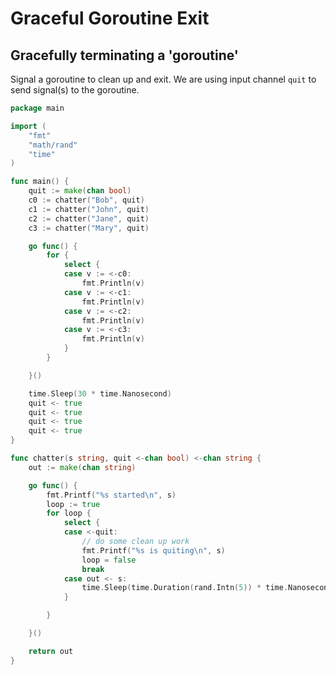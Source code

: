 # Graceful Goroutine Exit

## Gracefully terminating a 'goroutine'
Signal a goroutine to clean up and exit. We are using input channel `quit` to send signal(s) to the goroutine.

``` go
package main

import (
	"fmt"
	"math/rand"
	"time"
)

func main() {
	quit := make(chan bool)
	c0 := chatter("Bob", quit)
	c1 := chatter("John", quit)
	c2 := chatter("Jane", quit)
	c3 := chatter("Mary", quit)

	go func() {
		for {
			select {
			case v := <-c0:
				fmt.Println(v)
			case v := <-c1:
				fmt.Println(v)
			case v := <-c2:
				fmt.Println(v)
			case v := <-c3:
				fmt.Println(v)
			}
		}

	}()

	time.Sleep(30 * time.Nanosecond)
	quit <- true
	quit <- true
	quit <- true
	quit <- true
}

func chatter(s string, quit <-chan bool) <-chan string {
	out := make(chan string)

	go func() {
		fmt.Printf("%s started\n", s)
		loop := true
		for loop {
			select {
			case <-quit:
				// do some clean up work
				fmt.Printf("%s is quiting\n", s)
				loop = false
				break
			case out <- s:
				time.Sleep(time.Duration(rand.Intn(5)) * time.Nanosecond)
			}

		}

	}()

	return out
}

```
